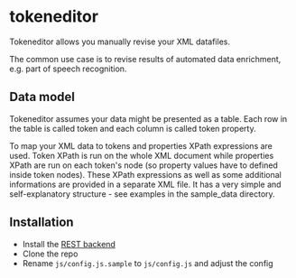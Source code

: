# tokeneditor

Tokeneditor allows you manually revise your XML datafiles.

The common use case is to revise results of automated data enrichment, e.g. part of speech recognition.

## Data model

Tokeneditor assumes your data might be presented as a table. Each row in the table is called token and each column is called token property.

To map your XML data to tokens and properties XPath expressions are used. Token XPath is run on the whole XML document while properties XPath are run on each token's node (so property values have to defined inside token nodes).
These XPath expressions as well as some additional informations are provided in a separate XML file. It has a very simple and self-explanatory structure - see examples in the sample_data directory.

## Installation

- Install the [REST backend](https://github.com/acdh-oeaw/tokeneditor-api)
- Clone the repo
- Rename `js/config.js.sample` to `js/config.js` and adjust the config
